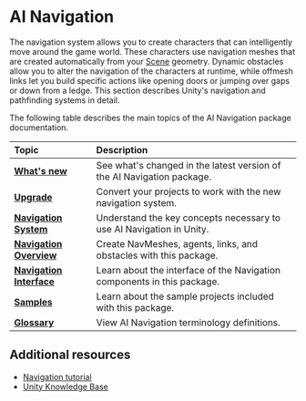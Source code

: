 # AI Navigation

The navigation system allows you to create characters that can intelligently move around the game world. These characters use navigation meshes that are created automatically from your [Scene][1] geometry. Dynamic obstacles allow you to alter the navigation of the characters at runtime, while offmesh links let you build specific actions like opening doors or jumping over gaps or down from a ledge. This section describes Unity's navigation and pathfinding systems in detail.

The following table describes the main topics of the AI Navigation package documentation.

| **Topic**                                      | **Description**                                             |
|:-----------------------------------------------|:------------------------------------------------------------|
| [**What's new**](whats-new.md) | See what's changed in the latest version of the AI Navigation package. |
| [**Upgrade**](UpgradeGuide.md) | Convert your projects to work with the new navigation system. |
| [**Navigation System**](NavigationSystem.md)      | Understand the key concepts necessary to use AI Navigation in Unity. |
| [**Navigation Overview**](NavigationOverview.md)  | Create NavMeshes, agents, links, and obstacles with this package. |
| [**Navigation Interface**](Reference.md)          | Learn about the interface of the Navigation components in this package. |
| [**Samples**](Samples.md)                         | Learn about the sample projects included with this package. |
| [**Glossary**](Glossary.md)                       | View AI Navigation terminology definitions. |

## Additional resources
- [Navigation tutorial](http://unity3d.com/learn/tutorials/topics/navigation)
- [Unity Knowledge Base](https://support.unity3d.com/hc/en-us)

[1]: https://docs.unity3d.com/Manual/CreatingScenes.html "A Scene contains the environments and menus of your game. Think of each unique Scene file as a unique level. In each Scene, you place your environments, obstacles, and decorations, essentially designing and building your game in pieces."
